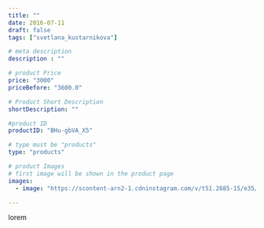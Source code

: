 ```yaml
---
title: ""
date: 2016-07-11
draft: false
tags: ["svetlana_kustarnikova"]

# meta description
description : ""

# product Price
price: "3000"
priceBefore: "3600.0"

# Product Short Description
shortDescription: ""

#product ID
productID: "BHu-gbVA_X5"

# type must be "products"
type: "products"

# product Images
# first image will be shown in the product page
images:
  - image: "https://scontent-arn2-1.cdninstagram.com/v/t51.2885-15/e35/13651828_1241597052517123_1337747680_n.jpg?se=7&tp=1&_nc_ht=scontent-arn2-1.cdninstagram.com&_nc_cat=107&_nc_ohc=-msBm7TeWJMAX9PLYGT&ccb=7-4&oh=3e90d1acbe375178d62635067fbb3f22&oe=60841056&ig_cache_key=MTI5MjI0NTA1MDM1MjQ2NTQwMQ%3D%3D.2-ccb7-4"

---
```

lorem
